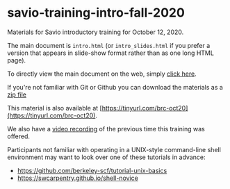 # savio-training-intro-fall-2020

Materials for Savio introductory training for October 12, 2020. 

The main document is `intro.html` (or `intro_slides.html` if you prefer a version that appears in slide-show format rather than as one long HTML page).

To directly view the main document on the web, simply [click here](https://github.com/ucb-rit/savio-training-intro-fall-2020/blob/main/intro.md).

If you're not familiar with Git or Github you can download the materials as a [zip file](https://github.com/ucb-rit/savio-training-intro-fall-2020/archive/main.zip)

This material is also available at [https://tinyurl.com/brc-oct20](https://tinyurl.com/brc-oct20).

We also have a [video recording](https://www.youtube.com/watch?v=Denj8NyUPVo&list=PLinUqTXTvciPNjqPxvScsXVLLh5MLCz4P) of the previous time this training was offered.

Participants not familiar with operating in a UNIX-style command-line shell environment may want to look over one of these tutorials in advance:

- https://github.com/berkeley-scf/tutorial-unix-basics
- https://swcarpentry.github.io/shell-novice

